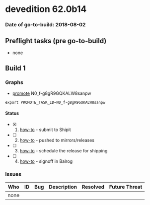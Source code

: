# devedition 62.0b14

### Date of go-to-build: 2018-08-02

## Preflight tasks (pre go-to-build)
- none

## Build 1  

### Graphs
* [promote](https://tools.taskcluster.net/push-inspector/#/N0_f-g8gR9GQKALW8sanpw) N0_f-g8gR9GQKALW8sanpw
```
export PROMOTE_TASK_ID=N0_f-g8gR9GQKALW8sanpw
```


#### Status
- [x] 1.  [how-to](https://wiki.mozilla.org/Release:Release_Automation_on_Mercurial:Starting_a_Release#Submit_to_Ship_It)  - submit to Shipit
- [ ] 2.  [how-to](https://github.com/mozilla-releng/releasewarrior-2.0/blob/master/docs/release-promotion/desktop/howto.md#push-artifacts-to-releases-directory)  - pushed to mirrors/releases
- [ ] 3.  [how-to](https://github.com/mozilla-releng/releasewarrior-2.0/blob/master/docs/release-promotion/desktop/howto.md#ship-the-release)  - schedule the release for shipping
- [ ] 4.  [how-to](https://github.com/mozilla-releng/releasewarrior-2.0/blob/master/docs/release-promotion/desktop/howto.md#obtain-sign-offs-for-changes)  - signoff in Balrog

### Issues
| Who                 | ID               | Bug                                                                 | Description                | Resolved                | Future Threat                |
| ------------------- | ---------------- | ------------------------------------------------------------------- | -------------------------- | ----------------------- | ---------------------------- |
| none | | | | | |

